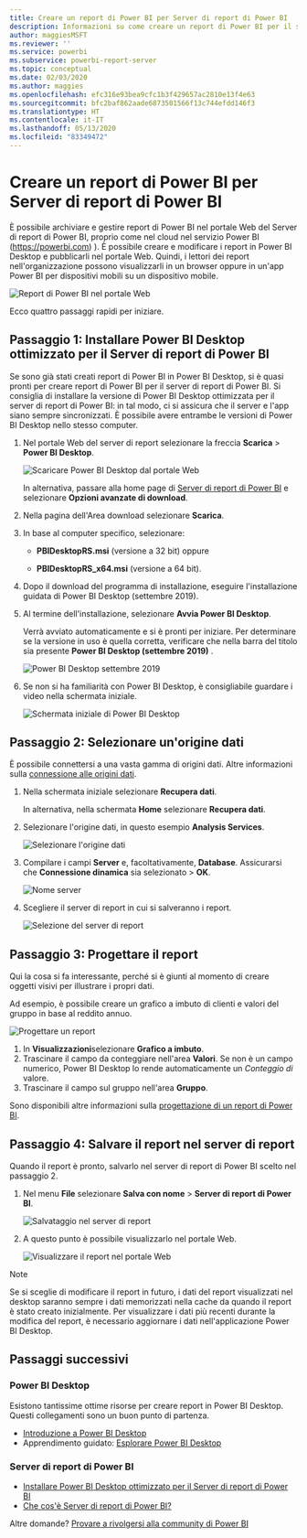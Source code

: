 ```yaml
---
title: Creare un report di Power BI per Server di report di Power BI
description: Informazioni su come creare un report di Power BI per il server di report di Power BI in pochi semplici passi.
author: maggiesMSFT
ms.reviewer: ''
ms.service: powerbi
ms.subservice: powerbi-report-server
ms.topic: conceptual
ms.date: 02/03/2020
ms.author: maggies
ms.openlocfilehash: efc316e93bea9cfc1b3f429657ac2810e13f4e63
ms.sourcegitcommit: bfc2baf862aade6873501566f13c744efdd146f3
ms.translationtype: HT
ms.contentlocale: it-IT
ms.lasthandoff: 05/13/2020
ms.locfileid: "83349472"
---
```

# <a name="create-a-power-bi-report-for-power-bi-report-server"></a>Creare un report di Power BI per Server di report di Power BI
È possibile archiviare e gestire report di Power BI nel portale Web del Server di report di Power BI, proprio come nel cloud nel servizio Power BI (https://powerbi.com) ). È possibile creare e modificare i report in Power BI Desktop e pubblicarli nel portale Web. Quindi, i lettori dei report nell'organizzazione possono visualizzarli in un browser oppure in un'app Power BI per dispositivi mobili su un dispositivo mobile.

![Report di Power BI nel portale Web](media/quickstart-create-powerbi-report/report-server-powerbi-report.png)

Ecco quattro passaggi rapidi per iniziare.

## <a name="step-1-install-power-bi-desktop-optimized-for-power-bi-report-server"></a>Passaggio 1: Installare Power BI Desktop ottimizzato per il Server di report di Power BI

Se sono già stati creati report di Power BI in Power BI Desktop, si è quasi pronti per creare report di Power BI per il server di report di Power BI. Si consiglia di installare la versione di Power BI Desktop ottimizzata per il server di report di Power BI: in tal modo, ci si assicura che il server e l'app siano sempre sincronizzati. È possibile avere entrambe le versioni di Power BI Desktop nello stesso computer.

1. Nel portale Web del server di report selezionare la freccia **Scarica** > **Power BI Desktop**.

    ![Scaricare Power BI Desktop dal portale Web](media/quickstart-create-powerbi-report/report-server-download-web-portal.png)

    In alternativa, passare alla home page di [Server di report di Power BI](https://powerbi.microsoft.com/report-server/) e selezionare **Opzioni avanzate di download**.

2. Nella pagina dell'Area download selezionare **Scarica**.

3. In base al computer specifico, selezionare:

    - **PBIDesktopRS.msi** (versione a 32 bit) oppure

    - **PBIDesktopRS_x64.msi** (versione a 64 bit).

4. Dopo il download del programma di installazione, eseguire l'installazione guidata di Power BI Desktop (settembre 2019).

2. Al termine dell'installazione, selezionare **Avvia Power BI Desktop**.
   
    Verrà avviato automaticamente e si è pronti per iniziare. Per determinare se la versione in uso è quella corretta, verificare che nella barra del titolo sia presente **Power BI Desktop (settembre 2019)** .

    ![Power BI Desktop settembre 2019](media/quickstart-create-powerbi-report/power-bi-report-server-desktop-sept-2019.png)

3. Se non si ha familiarità con Power BI Desktop, è consigliabile guardare i video nella schermata iniziale.
   
    ![Schermata iniziale di Power BI Desktop](media/quickstart-create-powerbi-report/report-server-powerbi-desktop-start.png)

## <a name="step-2-select-a-data-source"></a>Passaggio 2: Selezionare un'origine dati
È possibile connettersi a una vasta gamma di origini dati. Altre informazioni sulla [connessione alle origini dati](connect-data-sources.md).

1. Nella schermata iniziale selezionare **Recupera dati**.
   
    In alternativa, nella schermata **Home** selezionare **Recupera dati**.
2. Selezionare l'origine dati, in questo esempio **Analysis Services**.
   
    ![Selezionare l'origine dati](media/quickstart-create-powerbi-report/power-bi-report-server-get-data-ssas.png)
3. Compilare i campi **Server** e, facoltativamente, **Database**. Assicurarsi che **Connessione dinamica** sia selezionato > **OK**.
   
    ![Nome server](media/quickstart-create-powerbi-report/report-server-ssas-server-name.png)
4. Scegliere il server di report in cui si salveranno i report.
   
    ![Selezione del server di report](media/quickstart-create-powerbi-report/report-server-select-server.png)

## <a name="step-3-design-your-report"></a>Passaggio 3: Progettare il report
Qui la cosa si fa interessante, perché si è giunti al momento di creare oggetti visivi per illustrare i propri dati.

Ad esempio, è possibile creare un grafico a imbuto di clienti e valori del gruppo in base al reddito annuo.

![Progettare un report](media/quickstart-create-powerbi-report/report-server-create-funnel.png)

1. In **Visualizzazioni**selezionare **Grafico a imbuto**.
2. Trascinare il campo da conteggiare nell'area **Valori**. Se non è un campo numerico, Power BI Desktop lo rende automaticamente un *Conteggio di* valore.
3. Trascinare il campo sul gruppo nell'area **Gruppo**.

Sono disponibili altre informazioni sulla [progettazione di un report di Power BI](../create-reports/desktop-report-view.md).

## <a name="step-4-save-your-report-to-the-report-server"></a>Passaggio 4: Salvare il report nel server di report
Quando il report è pronto, salvarlo nel server di report di Power BI scelto nel passaggio 2.

1. Nel menu **File** selezionare **Salva con nome** > **Server di report di Power BI**.
   
    ![Salvataggio nel server di report](media/quickstart-create-powerbi-report/report-server-save-as-powerbi-report-server.png)
2. A questo punto è possibile visualizzarlo nel portale Web.
   
    ![Visualizzare il report nel portale Web](media/quickstart-create-powerbi-report/report-server-powerbi-report.png)
    
> [!NOTE]
> Se si sceglie di modificare il report in futuro, i dati del report visualizzati nel desktop saranno sempre i dati memorizzati nella cache da quando il report è stato creato inizialmente.  Per visualizzare i dati più recenti durante la modifica del report, è necessario aggiornare i dati nell'applicazione Power BI Desktop.

## <a name="next-steps"></a>Passaggi successivi
### <a name="power-bi-desktop"></a>Power BI Desktop
Esistono tantissime ottime risorse per creare report in Power BI Desktop. Questi collegamenti sono un buon punto di partenza.

* [Introduzione a Power BI Desktop](../fundamentals/desktop-getting-started.md)
* Apprendimento guidato: [Esplorare Power BI Desktop](/learn/modules/get-data-power-bi/2-getting-started-power-bi-desktop)

### <a name="power-bi-report-server"></a>Server di report di Power BI
* [Installare Power BI Desktop ottimizzato per il Server di report di Power BI](install-powerbi-desktop.md)  
* [Che cos'è Server di report di Power BI?](get-started.md)  

Altre domande? [Provare a rivolgersi alla community di Power BI](https://community.powerbi.com/)
